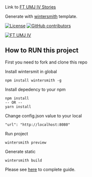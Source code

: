 Link to [FT UMJ IV Stories](https://ft-umj-4.github.io/story/)

Generate with [wintersmith](https://github.com/jnordberg/wintersmith) template.

[![License](https://img.shields.io/github/license/ft-umj-4/story.svg)](https://github.com/ft-umj-4/story)
[![GitHub contributors](https://img.shields.io/github/contributors/ft-umj-4/story.svg)](https://github.com/ft-umj-4/story/network/members)


[![FT UMJ IV](https://ft-umj-4.github.io/ft-umj-iv.jpg)](https://ft-umj-4.github.io)


## How to RUN this project
First you need to fork and clone this repo

Install wintersmit in global
```
npm install wintersmith -g
```

Install depedency to your npm 
```
npm install
-- OR --
yarn install
```

Change config.json value to your local
```
"url": "http://localhost:8080"
```

Run project
```
wintersmith preview
```

Generate static 
```
wintersmith build
```

Please see [here](https://github.com/jnordberg/wintersmith) to complete guide.